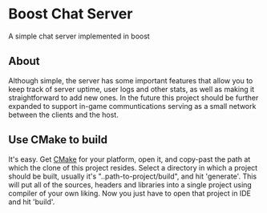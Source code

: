 # Boost Chat Server
A simple chat server implemented in boost


## About
Although simple, the server has some important features that allow you to keep track of server uptime, user logs and other stats, as well as making it straightforward to add new ones. In the future this project should be further expanded to support in-game communtications serving as a small network between the clients and the host.

## Use CMake to build
It's easy. Get [CMake](https://cmake.org/download/) for your platform, open it, and copy-past the path at which the clone of this project resides. Select a directory in which a project should be built, usually it's "..path-to-project/build", and hit 'generate'. This will put all of the sources, headers and libraries into a single project using compiler of your own liking. Now you just have to open that project in IDE and hit 'build'. 
